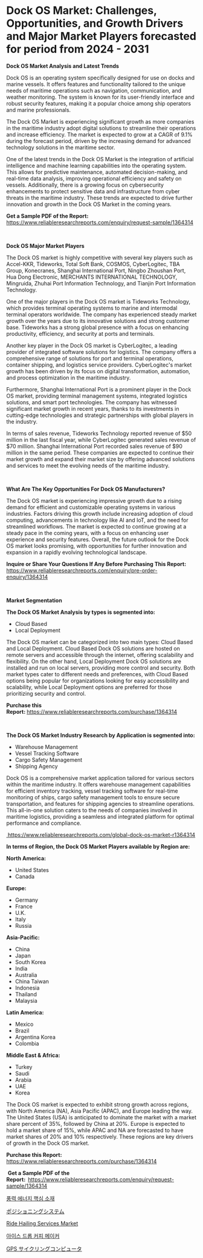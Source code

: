 <p><h1>Dock OS Market: Challenges, Opportunities, and Growth Drivers and Major Market Players forecasted for period from 2024 - 2031</h1></p><p><strong>Dock OS Market Analysis and Latest Trends</strong></p>
<p><p>Dock OS is an operating system specifically designed for use on docks and marine vessels. It offers features and functionality tailored to the unique needs of maritime operations such as navigation, communication, and weather monitoring. The system is known for its user-friendly interface and robust security features, making it a popular choice among ship operators and marine professionals.</p><p>The Dock OS Market is experiencing significant growth as more companies in the maritime industry adopt digital solutions to streamline their operations and increase efficiency. The market is expected to grow at a CAGR of 9.1% during the forecast period, driven by the increasing demand for advanced technology solutions in the maritime sector. </p><p>One of the latest trends in the Dock OS Market is the integration of artificial intelligence and machine learning capabilities into the operating system. This allows for predictive maintenance, automated decision-making, and real-time data analysis, improving operational efficiency and safety on vessels. Additionally, there is a growing focus on cybersecurity enhancements to protect sensitive data and infrastructure from cyber threats in the maritime industry. These trends are expected to drive further innovation and growth in the Dock OS Market in the coming years.</p></p>
<p><strong>Get a Sample PDF of the Report:&nbsp;</strong> <a href="https://www.reliableresearchreports.com/enquiry/request-sample/1364314">https://www.reliableresearchreports.com/enquiry/request-sample/1364314</a></p>
<p>&nbsp;</p>
<p><strong>Dock OS Major Market Players</strong></p>
<p><p>The Dock OS market is highly competitive with several key players such as Accel-KKR, Tideworks, Total Soft Bank, COSMOS, CyberLogitec, TBA Group, Konecranes, Shanghai International Port, Ningbo Zhoushan Port, Hua Dong Electronic, MERCHANTS INTERNATIONAL TECHNOLOGY, Mingruida, Zhuhai Port Information Technology, and Tianjin Port Information Technology.</p><p>One of the major players in the Dock OS market is Tideworks Technology, which provides terminal operating systems to marine and intermodal terminal operators worldwide. The company has experienced steady market growth over the years due to its innovative solutions and strong customer base. Tideworks has a strong global presence with a focus on enhancing productivity, efficiency, and security at ports and terminals.</p><p>Another key player in the Dock OS market is CyberLogitec, a leading provider of integrated software solutions for logistics. The company offers a comprehensive range of solutions for port and terminal operations, container shipping, and logistics service providers. CyberLogitec's market growth has been driven by its focus on digital transformation, automation, and process optimization in the maritime industry.</p><p>Furthermore, Shanghai International Port is a prominent player in the Dock OS market, providing terminal management systems, integrated logistics solutions, and smart port technologies. The company has witnessed significant market growth in recent years, thanks to its investments in cutting-edge technologies and strategic partnerships with global players in the industry.</p><p>In terms of sales revenue, Tideworks Technology reported revenue of $50 million in the last fiscal year, while CyberLogitec generated sales revenue of $70 million. Shanghai International Port recorded sales revenue of $90 million in the same period. These companies are expected to continue their market growth and expand their market size by offering advanced solutions and services to meet the evolving needs of the maritime industry.</p></p>
<p>&nbsp;</p>
<p><strong>What Are The Key Opportunities For Dock OS Manufacturers?</strong></p>
<p><p>The Dock OS market is experiencing impressive growth due to a rising demand for efficient and customizable operating systems in various industries. Factors driving this growth include increasing adoption of cloud computing, advancements in technology like AI and IoT, and the need for streamlined workflows. The market is expected to continue growing at a steady pace in the coming years, with a focus on enhancing user experience and security features. Overall, the future outlook for the Dock OS market looks promising, with opportunities for further innovation and expansion in a rapidly evolving technological landscape.</p></p>
<p><strong>Inquire or Share Your Questions If Any Before Purchasing This Report:</strong> <a href="https://www.reliableresearchreports.com/enquiry/pre-order-enquiry/1364314">https://www.reliableresearchreports.com/enquiry/pre-order-enquiry/1364314</a></p>
<p>&nbsp;</p>
<p><strong>Market Segmentation</strong></p>
<p><strong>The Dock OS Market Analysis by types is segmented into:</strong></p>
<p><ul><li>Cloud Based</li><li>Local Deployment</li></ul></p>
<p><p>The Dock OS market can be categorized into two main types: Cloud Based and Local Deployment. Cloud Based Dock OS solutions are hosted on remote servers and accessible through the internet, offering scalability and flexibility. On the other hand, Local Deployment Dock OS solutions are installed and run on local servers, providing more control and security. Both market types cater to different needs and preferences, with Cloud Based options being popular for organizations looking for easy accessibility and scalability, while Local Deployment options are preferred for those prioritizing security and control.</p></p>
<p><strong>Purchase this Report:&nbsp;</strong><a href="https://www.reliableresearchreports.com/purchase/1364314">https://www.reliableresearchreports.com/purchase/1364314</a></p>
<p>&nbsp;</p>
<p><strong>The Dock OS Market Industry Research by Application is segmented into:</strong></p>
<p><ul><li>Warehouse Management</li><li>Vessel Tracking Software</li><li>Cargo Safety Management</li><li>Shipping Agency</li></ul></p>
<p><p>Dock OS is a comprehensive market application tailored for various sectors within the maritime industry. It offers warehouse management capabilities for efficient inventory tracking, vessel tracking software for real-time monitoring of ships, cargo safety management tools to ensure secure transportation, and features for shipping agencies to streamline operations. This all-in-one solution caters to the needs of companies involved in maritime logistics, providing a seamless and integrated platform for optimal performance and compliance.</p></p>
<p><a href="https://www.reliableresearchreports.com/global-dock-os-market-r1364314">&nbsp;https://www.reliableresearchreports.com/global-dock-os-market-r1364314</a></p>
<p><strong>In terms of Region, the Dock OS Market Players available by Region are:</strong></p>
<p>
    <p> <strong> North America: </strong>
        <ul>
            <li>United States</li>
            <li>Canada</li>
        </ul>
        </p> 
    <p> <strong> Europe: </strong>
        <ul>
            <li>Germany</li>
            <li>France</li>
            <li>U.K.</li>
            <li>Italy</li>
            <li>Russia</li>
        </ul>
        </p> 
    <p> <strong> Asia-Pacific: </strong>
        <ul>
            <li>China</li>
            <li>Japan</li>
            <li>South Korea</li>
            <li>India</li>
            <li>Australia</li>
            <li>China Taiwan</li>
            <li>Indonesia</li>
            <li>Thailand</li>
            <li>Malaysia</li>
        </ul>
        </p> 
    <p> <strong> Latin America: </strong>
        <ul>
            <li>Mexico</li>
            <li>Brazil</li>
            <li>Argentina Korea</li>
            <li>Colombia</li>
        </ul>
        </p> 
    <p> <strong> Middle East & Africa: </strong>
        <ul>
            <li>Turkey</li>
            <li>Saudi</li>
            <li>Arabia</li>
            <li>UAE</li>
            <li>Korea</li>
        </ul>
    </p>
    </p>
<p><p>The Dock OS market is expected to exhibit strong growth across regions, with North America (NA), Asia Pacific (APAC), and Europe leading the way. The United States (USA) is anticipated to dominate the market with a market share percent of 35%, followed by China at 20%. Europe is expected to hold a market share of 15%, while APAC and NA are forecasted to have market shares of 20% and 10% respectively. These regions are key drivers of growth in the Dock OS market.</p></p>
<p><strong>Purchase this Report: </strong><a href="https://www.reliableresearchreports.com/purchase/1364314">https://www.reliableresearchreports.com/purchase/1364314</a></p>
<p>&nbsp;<strong>Get a Sample PDF of the Report:&nbsp;&nbsp;</strong><a href="https://www.reliableresearchreports.com/enquiry/request-sample/1364314">https://www.reliableresearchreports.com/enquiry/request-sample/1364314</a></p>
<p><strong></strong></p>
<p><p><a href="https://github.com/marufmohassin05/Market-Research-Report-List-2/blob/main/714045986621.md">풍력 에너지 핵심 소재</a></p><p><a href="https://github.com/laurenreichert/Market-Research-Report-List-3/blob/main/237640369321.md">ポジショニングシステム</a></p><p><a href="https://github.com/ofpaqrof92/Market-Research-Report-List-1/blob/main/ride-hailing-services-market.md">Ride Hailing Services Market</a></p><p><a href="https://github.com/kimvicki3212024/Market-Research-Report-List-2/blob/main/234795786620.md">아이스 드롭 커피 메이커</a></p><p><a href="https://github.com/RodHoppe07/Market-Research-Report-List-3/blob/main/372000169322.md">GPS サイクリングコンピュータ</a></p></p>